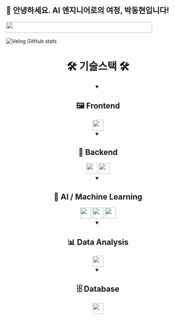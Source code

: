 ## 🎯 안녕하세요. AI 엔지니어로의 여정, 박동현입니다!

<a href="https://github.com/devxb/gitanimals">
  <img
    src="https://render.gitanimals.org/lines/pdh0128?pet-id=643055322331582430"
    width="400"
    height="30"
  />
</a>

![Velog GitHub stats](https://velog-github-badge.vercel.app/badge/comodoking_0128?post=3)



<div align="center">
<h1>🛠️ 기술스택 🛠️</h1>
<details open>
    <summary><h2>🖼 Frontend</h2></summary>
    <img src="https://img.shields.io/badge/react-61DAFB?style=for-the-badge&logo=react&logoColor=white" height="30">
</details>

<details open>
    <summary><h2>🧰 Backend</h2></summary>
    <img src="https://img.shields.io/badge/flask-000000?style=for-the-badge&logo=flask&logoColor=white" height="30">
  <img src="https://img.shields.io/badge/FastAPI-009688?style=for-the-badge&logo=fastapi&logoColor=white" height="30">
</details>

<details open>
    <summary><h2>🤖 AI / Machine Learning</h2></summary>
    <img src="https://img.shields.io/badge/langchain-1C3C3C?style=for-the-badge&logo=langchain&logoColor=white" height="30">
    <img src="https://img.shields.io/badge/scikitlearn-F7931E?style=for-the-badge&logo=scikitlearn&logoColor=white" height="30">
    <img src="https://img.shields.io/badge/tensorflow-FF6F00?style=for-the-badge&logo=tensorflow&logoColor=white" height="30">
</details>

<details open>
    <summary><h2>📊 Data Analysis</h2></summary>
    <img src="https://img.shields.io/badge/pandas-150458?style=for-the-badge&logo=pandas&logoColor=white" height="30">
</details>

<details open>
    <summary><h2>🗄️ Database</h2></summary>
    <img src="https://img.shields.io/badge/mysql-4479A1?style=for-the-badge&logo=mysql&logoColor=white" height="30">
</details>

</div>
